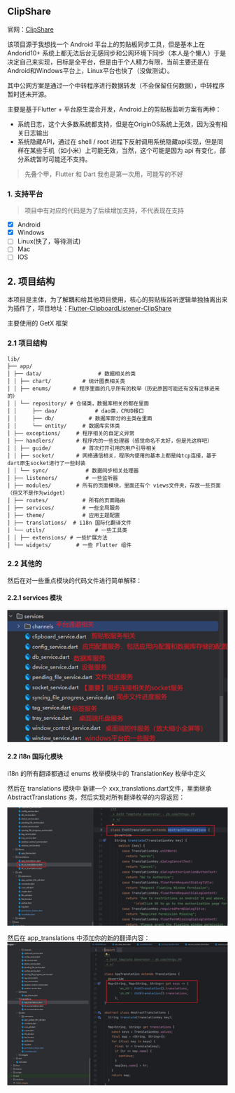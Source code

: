## ClipShare

官网：[ClipShare](https://clipshare.coclyun.top/)

该项目源于我想找一个 Android 平台上的剪贴板同步工具，但是基本上在 Andorid10+ 系统上都无法后台无感同步和公网环境下同步（本人是个懒人）于是决定自己来实现，目标是全平台，但是由于个人精力有限，当前主要还是在Android和Windows平台上，Linux平台也快了（没做测试）。

其中公网方案是通过一个中转程序进行数据转发（不会保留任何数据），中转程序暂时还未开源。

主要是基于Flutter + 平台原生混合开发，Android上的剪贴板监听方案有两种：

+ 系统日志，这个大多数系统都支持，但是在OriginOS系统上无效，因为没有相关日志输出
+ 系统隐藏API，通过在 shell / root 进程下反射调用系统隐藏api实现，但是同样在某些手机（如小米）上可能无效，当然，这个可能是因为 api 有变化，部分系统暂时可能还不支持。

> 先叠个甲，Flutter 和 Dart 我也是第一次用，可能写的不好

### 1. 支持平台

> 项目中有对应的代码是为了后续增加支持，不代表现在支持

+ [x] Android
+ [x] Windows
+ [ ] Linux(快了，等待测试)
+ [ ] Mac
+ [ ] IOS

## 2. 项目结构

本项目是主体，为了解耦和给其他项目使用，核心的剪贴板监听逻辑单独抽离出来为插件了，项目地址：[Flutter-ClipboardListener-ClipShare](https://github.com/aa2013/ClipboardListener)

主要使用的 GetX 框架

### 2.1 项目结构

```
lib/
├── app/
│ ├── data/                  # 数据相关的类
│ │ ├── chart/         	# 统计图表相关类
│ │ ├── enums/ 		 # 程序里面的几乎所有的枚举（历史原因可能还有没有迁移进来的）
│ │ └── repository/	# 仓储类，数据库相关的都在里面
│ │ 	├── dao/			# dao类，CRUD接口
│ │ 	├── db/			  # 数据库部分的主类在里面
│ │ 	└── entity/		# 数据库实体类
│ ├── exceptions/	  # 程序相关的自定义异常
│ ├── handlers/		  # 程序内的一些处理器（感觉命名不太好，但是先这样吧）
│ │ ├── guide/			# 首次打开引用的用户引导相关
│ │ ├── socket/		  # 网络通信相关，程序内使用的基本上都是纯tcp连接，基于dart原生socket进行了一些封装
│ │ └── sync/			 # 数据同步相关处理器
│ ├── listeners/		 # 一些监听器
│ ├── modules/        # 所有的页面模块，里面还有个 views文件夹，存放一些页面（但又不是作为widget）
│ ├── routes/			# 所有的页面路由
│ ├── services/         # 一些全局服务
│ ├── theme/            # 应用主题配置
│ ├── translations/  # i18n 国际化翻译文件
│ └── utils/                # 一些工具类
│ │ ├── extensions/ # 一些扩展方法  
│ └── widgets/		  # 一些 Flutter 组件 
```

### 2.2 其他的

然后在对一些重点模块的代码文件进行简单解释：

#### 2.2.1 services 模块

![image-20250421234632095](docs/images/service_module.png)



#### 2.2 i18n 国际化模块

i18n 的所有翻译都通过 enums 枚举模块中的 TranslationKey 枚举中定义

然后在 translations 模块中 新建一个 xxx_translations.dart文件，里面继承 AbstractTranslations 类，然后实现对所有翻译枚举的内容返回：

![image-20250421234856894](docs/images/translations_module_country.png)

然后在 app_translations 中添加你的新的翻译内容：
![image-20250421234944040](docs/images/translations_module_country_add.png)

